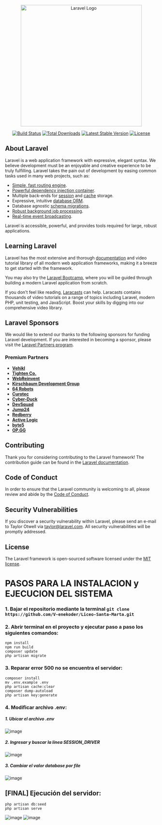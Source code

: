 <p align="center"><a href="https://laravel.com" target="_blank"><img src="https://raw.githubusercontent.com/laravel/art/master/logo-lockup/5%20SVG/2%20CMYK/1%20Full%20Color/laravel-logolockup-cmyk-red.svg" width="400" alt="Laravel Logo"></a></p>

<p align="center">
<a href="https://github.com/laravel/framework/actions"><img src="https://github.com/laravel/framework/workflows/tests/badge.svg" alt="Build Status"></a>
<a href="https://packagist.org/packages/laravel/framework"><img src="https://img.shields.io/packagist/dt/laravel/framework" alt="Total Downloads"></a>
<a href="https://packagist.org/packages/laravel/framework"><img src="https://img.shields.io/packagist/v/laravel/framework" alt="Latest Stable Version"></a>
<a href="https://packagist.org/packages/laravel/framework"><img src="https://img.shields.io/packagist/l/laravel/framework" alt="License"></a>
</p>

## About Laravel

Laravel is a web application framework with expressive, elegant syntax. We believe development must be an enjoyable and creative experience to be truly fulfilling. Laravel takes the pain out of development by easing common tasks used in many web projects, such as:

- [Simple, fast routing engine](https://laravel.com/docs/routing).
- [Powerful dependency injection container](https://laravel.com/docs/container).
- Multiple back-ends for [session](https://laravel.com/docs/session) and [cache](https://laravel.com/docs/cache) storage.
- Expressive, intuitive [database ORM](https://laravel.com/docs/eloquent).
- Database agnostic [schema migrations](https://laravel.com/docs/migrations).
- [Robust background job processing](https://laravel.com/docs/queues).
- [Real-time event broadcasting](https://laravel.com/docs/broadcasting).

Laravel is accessible, powerful, and provides tools required for large, robust applications.

## Learning Laravel

Laravel has the most extensive and thorough [documentation](https://laravel.com/docs) and video tutorial library of all modern web application frameworks, making it a breeze to get started with the framework.

You may also try the [Laravel Bootcamp](https://bootcamp.laravel.com), where you will be guided through building a modern Laravel application from scratch.

If you don't feel like reading, [Laracasts](https://laracasts.com) can help. Laracasts contains thousands of video tutorials on a range of topics including Laravel, modern PHP, unit testing, and JavaScript. Boost your skills by digging into our comprehensive video library.

## Laravel Sponsors

We would like to extend our thanks to the following sponsors for funding Laravel development. If you are interested in becoming a sponsor, please visit the [Laravel Partners program](https://partners.laravel.com).

### Premium Partners

- **[Vehikl](https://vehikl.com/)**
- **[Tighten Co.](https://tighten.co)**
- **[WebReinvent](https://webreinvent.com/)**
- **[Kirschbaum Development Group](https://kirschbaumdevelopment.com)**
- **[64 Robots](https://64robots.com)**
- **[Curotec](https://www.curotec.com/services/technologies/laravel/)**
- **[Cyber-Duck](https://cyber-duck.co.uk)**
- **[DevSquad](https://devsquad.com/hire-laravel-developers)**
- **[Jump24](https://jump24.co.uk)**
- **[Redberry](https://redberry.international/laravel/)**
- **[Active Logic](https://activelogic.com)**
- **[byte5](https://byte5.de)**
- **[OP.GG](https://op.gg)**

## Contributing

Thank you for considering contributing to the Laravel framework! The contribution guide can be found in the [Laravel documentation](https://laravel.com/docs/contributions).

## Code of Conduct

In order to ensure that the Laravel community is welcoming to all, please review and abide by the [Code of Conduct](https://laravel.com/docs/contributions#code-of-conduct).

## Security Vulnerabilities

If you discover a security vulnerability within Laravel, please send an e-mail to Taylor Otwell via [taylor@laravel.com](mailto:taylor@laravel.com). All security vulnerabilities will be promptly addressed.

## License

The Laravel framework is open-sourced software licensed under the [MIT license](https://opensource.org/licenses/MIT).


# PASOS PARA LA INSTALACION y EJECUCION DEL SISTEMA
### 1. Bajar el repositorio mediante la terminal ```git clone https://github.com/V-enekoder/Liceo-Santa-Marta.git```
### 2. Abrir terminal en el proyecto y ejecutar paso a paso los siguientes comandos:
```
npm install
npm run build
composer update
php artisan migrate
```
### 3. Reparar error 500 no se encuentra el servidor:
```
composer install
mv .env.example .env
php artisan cache:clear
composer dump-autoload
php artisan key:generate
```
### 4. Modificar archivo **.env**:
##### 1. Ubicar el archivo **.env**
![image](https://github.com/V-enekoder/Liceo-Santa-Marta/assets/108310642/8f6a48be-2753-458f-b388-032833ec6d6f)
##### 2. Ingresar y buscar la línea **SESSION_DRIVER**
![image](https://github.com/V-enekoder/Liceo-Santa-Marta/assets/108310642/03208291-1de9-4599-99d2-6e70b2290d20)
##### 3. Cambiar el valor _database_ por ***file***
![image](https://github.com/V-enekoder/Liceo-Santa-Marta/assets/108310642/138d3bb4-7e04-4f87-8b85-b23e8dc4598e)

## [FINAL] Ejecución del servidor:
```
php artisan db:seed 
php artisan serve
```
![image](https://github.com/V-enekoder/Liceo-Santa-Marta/assets/108310642/88a70398-fb6c-49f0-96c3-bf85600aa8ae)
![image](https://github.com/V-enekoder/Liceo-Santa-Marta/assets/108310642/60650598-21b8-4eaf-b7c5-51a9bcd6498e)





    
